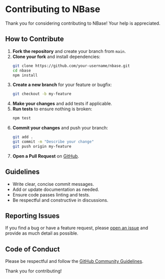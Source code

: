 # Contributing to NBase

Thank you for considering contributing to NBase! Your help is appreciated.

## How to Contribute

1. **Fork the repository** and create your branch from `main`.
2. **Clone your fork** and install dependencies:
   ```bash
   git clone https://github.com/your-username/nbase.git
   cd nbase
   npm install
   ```
3. **Create a new branch** for your feature or bugfix:
   ```bash
   git checkout -b my-feature
   ```
4. **Make your changes** and add tests if applicable.
5. **Run tests** to ensure nothing is broken:
   ```bash
   npm test
   ```
6. **Commit your changes** and push your branch:
   ```bash
   git add .
   git commit -m "Describe your change"
   git push origin my-feature
   ```
7. **Open a Pull Request** on [GitHub](https://github.com/N2FlowJS/nbase/pulls).

## Guidelines

- Write clear, concise commit messages.
- Add or update documentation as needed.
- Ensure code passes linting and tests.
- Be respectful and constructive in discussions.

## Reporting Issues

If you find a bug or have a feature request, please [open an issue](https://github.com/N2FlowJS/nbase/issues) and provide as much detail as possible.

## Code of Conduct

Please be respectful and follow the [GitHub Community Guidelines](https://docs.github.com/en/site-policy/github-terms/github-community-guidelines).

Thank you for contributing!
